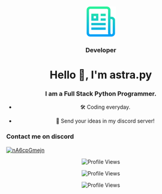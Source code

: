 <br />
<div align="center">
  <a href="https://github.com/astrapy/README.md/edit/main/README.md">
    <img src="2.png" alt="Logo" width="80" height="80">
  </a>

  <h3 align="center">Developer</h3>

<h1 align="center">Hello 👋, I'm astra.py</h1>
<h3 align="center">I am a Full Stack Python Programmer.</h3>

- 🛠️ Coding everyday.

- 🌱 Send your ideas in my discord server!

<h3 align="left">Contact me on discord</h3>
<p align="left">
<a href="https://discordapp.com/users/1098265027309469757" target="blank"><img align="center" src="https://raw.githubusercontent.com/rahuldkjain/github-profile-readme-generator/master/src/images/icons/Social/discord.svg" alt="nA6cpGmejn" height="30" width="40" /></a>
</p>


<p align="center">
  <img src="https://api.visitorbadge.io/api/VisitorHit?user=astrapy&countColorcountColor&countColor=%23FF0000" alt="Profile Views">
</p>
<p align="center">
  <img src="https://img.shields.io/github/followers/astrapy?color=FF0000&style=for-the-badge&logo=github&label=Follow" alt="Profile Views">
</p>
<p align="center">
  <img src="https://img.shields.io/github/stars/astrapy?color=FF0000&style=for-the-badge&logo=github&label=Star" alt="Profile Views">
</p>
